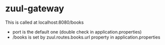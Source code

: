 # zuul-gateway

This is called at localhost:8080/books 
- port is the default one (double check in application.properties)
- /books is set by zuul.routes.books.url property in application.properties

